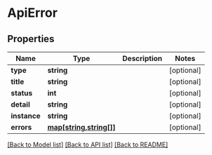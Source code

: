 # ApiError

## Properties
Name | Type | Description | Notes
------------ | ------------- | ------------- | -------------
**type** | **string** |  | [optional] 
**title** | **string** |  | [optional] 
**status** | **int** |  | [optional] 
**detail** | **string** |  | [optional] 
**instance** | **string** |  | [optional] 
**errors** | [**map[string,string[]]**](array.md) |  | [optional] 

[[Back to Model list]](../../README.md#documentation-for-models) [[Back to API list]](../../README.md#documentation-for-api-endpoints) [[Back to README]](../../README.md)

